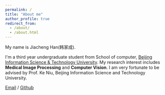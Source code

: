 ```yaml
---
permalink: /
title: "About me"
author_profile: true
redirect_from: 
  - /about/
  - /about.html
---
```

My name is Jiacheng Han(韩家成).

I'm a third year undergraduate student from School of computer, [Beijing Information Science & Technology University](https://www.bistu.edu.cn/). My research interest includes **Medical Image Processing** and **Computer Vision**. I am very fortunate to be advised by Prof. Ke Niu, Beijing Information Science and Technology University.

[Email](hanjiacheng@bistu.edu.cn) / [Github](https://github.com/Jiacheng-Han) 
